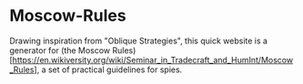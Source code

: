 # Moscow-Rules

Drawing inspiration from "Oblique Strategies", this quick website is a generator for (the Moscow Rules)[https://en.wikiversity.org/wiki/Seminar_in_Tradecraft_and_HumInt/Moscow_Rules], a set of practical guidelines for spies.

